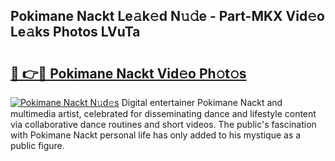 ## Pokimane Nackt Le𝚊k𝚎d N𝚞𝚍e - Part-MKX Vid𝚎o Le𝚊ks Photos LVuTa

# <h2><a href="http://fbah74b.evod.top/?m=Pokimane+Nackt">🔗 👉🔴 Pokimane Nackt Vid𝚎o Ph𝚘t𝚘s</a></h2>

[![Pokimane Nackt N𝚞d𝚎s](https://i.imgur.com/8V9OHl7.gif)](http://fbah74b.evod.top/?m=Pokimane+Nackt)
Digital entertainer Pokimane Nackt and multimedia artist, celebrated for disseminating dance and lifestyle content via collaborative dance routines and short videos. The public's fascination with Pokimane Nackt personal life has only added to his mystique as a public figure. 
